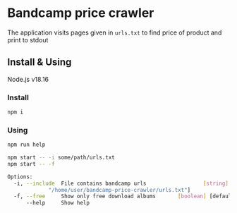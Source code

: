 # Bandcamp price crawler

The application visits pages given in `urls.txt` to find price of product and print to stdout

## Install & Using

Node.js v18.16

### Install

```bash
npm i
```

### Using

```bash
npm run help
```

```bash
npm start -- -i some/path/urls.txt
npm start -- -f

Options:
  -i, --include  File contains bandcamp urls                  [string] [default:
             "/home/user/bandcamp-price-crawler/urls.txt"]
  -f, --free     Show only free download albums       [boolean] [default: false]
      --help     Show help                                             [boolean]
```
